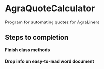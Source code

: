# AgraQuoteCalculator
Program for automating quotes for AgraLiners

## Steps to completion

#### Finish class methods

#### Drop info on easy-to-read word document

